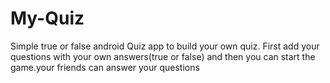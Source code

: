 # My-Quiz
Simple true or false android Quiz app to build your own quiz.
First add your questions with your own answers(true or false) and then you can start the game.your friends can answer your questions
